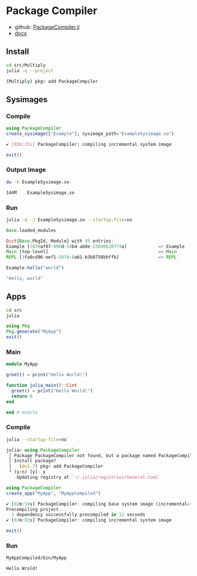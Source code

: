 # Package Compiler

- github: [PackageCompiler.jl](https://github.com/JuliaLang/PackageCompiler.jl)
- [docs](https://julialang.github.io/PackageCompiler.jl/stable/index.html)

## Install

```bash
cd src/Multiply
julia -q --project
```

```bash
(Multiply) pkg> add PackageCompiler
```

## Sysimages

### Compile

```jl
using PackageCompiler
create_sysimage(["Example"]; sysimage_path="ExampleSysimage.so")
```

```bash
✔ [02m:15s] PackageCompiler: compiling incremental system image
```

```jl
exit()
```

### Output Image

```bash
du -h ExampleSysimage.so

144M	ExampleSysimage.so
```

### Run

```bash
julia -q -J ExampleSysimage.so --startup-file=no
```

```jl
Base.loaded_modules

Dict{Base.PkgId, Module} with 45 entries:
Example [7876af07-990d-54b4-ab0e-23690620f79a]            => Example
Main [top-level]                                          => Main
REPL [3fa0cd96-eef1-5676-8a61-b3b8758bbffb]               => REPL
```

```jl
Example.hello("world")

"Hello, world"
```

## Apps

```bash
cd src
julia
```

```jl
using Pkg
Pkg.generate("MyApp")
exit()
```

### Main

```jl
module MyApp

greet() = print("Hello World!")

function julia_main()::Cint
  greet() = print("Hello World!")
  return 0
end

end # module
```

### Compile

```bash
julia --startup-file=no
```

```jl
julia> using PackageCompiler
 │ Package PackageCompiler not found, but a package named PackageCompiler is available from a registry.
 │ Install package?
 │   (@v1.7) pkg> add PackageCompiler
 └ (y/n) [y]: y
    Updating registry at `~/.julia/registries/General.toml`
```

```jl
using PackageCompiler
create_app("MyApp", "MyAppCompiled")
```

```jl
✔ [02m:54s] PackageCompiler: compiling base system image (incremental=false)
Precompiling project...
  1 dependency successfully precompiled in 12 seconds
✔ [03m:02s] PackageCompiler: compiling incremental system image
```

```jl
exit()
```

### Run

```bash
MyAppCompiled/bin/MyApp

Hello Wrold!
```
